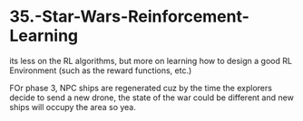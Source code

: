 # 35.-Star-Wars-Reinforcement-Learning

its less on the RL algorithms, but more on learning how to design a good RL Environment (such as the reward functions, etc.)


FOr phase 3, NPC ships are regenerated cuz by the time the explorers decide to send a new drone, the state of the war could be different and new ships will occupy the area so yea.
